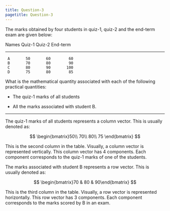 ```yaml
---
title: Question-3
pagetitle: Question-3
---
```


The marks obtained by four students in quiz-1, quiz-2 and the end-term exam are given below:

   Names   Quiz-1   Quiz-2   End-term
  ------- -------- -------- ----------
     A       50       60        60
     B       70       80        90
     C       80       90       100
     D       75       80        85

What is the mathematical quantity associated with each of the following practical quantities:

-   The quiz-1 marks of all students

-   All the marks associated with student B.

------------------------------------------------------------------------

The quiz-1 marks of all students represents a column vector. This is usually denoted as:

$$
\begin{bmatrix}50\\
70\\
80\\
75
\end{bmatrix}
$$


This is the second column in the table. Visually, a column vector is represented vertically. This column vector has $4$ components. Each component corresponds to the quiz-1 marks of one of the students.

The marks associated with student B represents a row vector. This is usually denoted as:

$$
\begin{bmatrix}70 & 80 & 90\end{bmatrix}
$$


This is the third column in the table. Visually, a row vector is represented horizontally. This row vector has $3$ components. Each component corresponds to the marks scored by B in an exam.
